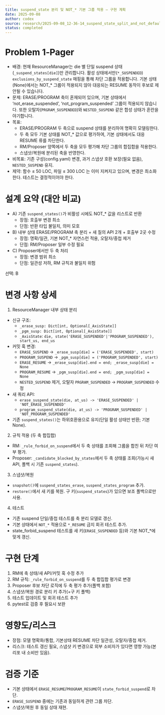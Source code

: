 ```yaml
---
title: suspend_state 분리 및 NOT_* 기본 그룹 적용 — 구현 계획
date: 2025-09-08
author: codex
source: research/2025-09-08_12-36-14_suspend_state_split_and_not_defaults.md
status: completed
---
```


# Problem 1‑Pager

- 배경: 현재 ResourceManager는 die 별 단일 suspend 상태(`_suspend_states[die]`)만 관리합니다. 활성 상태에서만(`*_SUSPENDED`) `exclusions_by_suspend_state` 매핑을 통해 차단 그룹을 적용합니다. 기본 상태(None)에서는 NOT_* 그룹이 적용되지 않아 대응되는 RESUME 동작이 후보로 제안될 수 있습니다.
- 문제: ERASE/PROGRAM 축이 혼재되어 있으며, 기본 상태에서 ‘not_erase_suspended’, ‘not_program_suspended’ 그룹이 적용되지 않습니다. 또한 오탈자(`PRGRAM_SUSPENDED`)와 `NESTED_SUSPEND` 같은 합성 상태가 혼란을 야기합니다.
- 목표:
  - ERASE/PROGRAM 두 축으로 suspend 상태를 분리하여 명확히 모델링한다.
  - 두 축 모두 기본 상태를 NOT_* 값으로 평가하여, 기본 상태에서도 대응 RESUME 류를 차단한다.
  - RM/Proposer 양쪽에서 두 축을 모두 평가해 차단 그룹의 합집합을 적용한다.
  - 스냅샷/복원에 분리된 축을 반영한다.
- 비목표: 기존 구성(config.yaml) 변경, 과거 스냅샷 호환 보장(필요 없음), `NESTED_SUSPEND` 유지.
- 제약: 함수 ≤ 50 LOC, 파일 ≤ 300 LOC 는 이미 지켜지고 있으며, 변경은 최소화한다. 테스트는 결정적이어야 한다.

# 설계 요약 (대안 비교)

- A) 기존 `suspend_states()`가 비활성 시에도 NOT_* 값을 리스트로 반환
  - 장점: 호출부 변경 최소
  - 단점: 반환 타입 불일치, 의미 모호
- B) 내부 상태 ERASE/PROGRAM 축 분리 + 새 질의 API 2개 + 호출부 2곳 수정
  - 장점: 명확/일관, 기본 NOT_* 자연스런 적용, 오탈자/중첩 제거
  - 단점: RM/Proposer 일부 수정 필요
- C) Proposer에서만 두 축 처리
  - 장점: 변경 범위 최소
  - 단점: 일관성 저하, RM 규칙과 불일치 위험

선택: B

# 변경 사항 상세

1) ResourceManager 내부 상태 분리
- 신규 구조:
  - `_erase_susp: Dict[int, Optional[_AxisState]]`
  - `_pgm_susp: Dict[int, Optional[_AxisState]]`
  - `_AxisState`: `die, state('ERASE_SUSPENDED'|'PROGRAM_SUSPENDED'), start_us, end_us`
- 커밋 훅 변경:
  - `ERASE_SUSPEND` → `_erase_susp[die] = ('ERASE_SUSPENDED', start)`
  - `PROGRAM_SUSPEND` → `_pgm_susp[die] = ('PROGRAM_SUSPENDED', start)`
  - `ERASE_RESUME` → `_erase_susp[die].end = end; _erase_susp[die] = None`
  - `PROGRAM_RESUME` → `_pgm_susp[die].end = end; _pgm_susp[die] = None`
  - `NESTED_SUSPEND` 제거, 오탈자 `PRGRAM_SUSPENDED` → `PROGRAM_SUSPENDED` 수정
- 새 쿼리 API:
  - `erase_suspend_state(die, at_us) -> 'ERASE_SUSPENDED' | 'NOT_ERASE_SUSPENDED'`
  - `program_suspend_state(die, at_us) -> 'PROGRAM_SUSPENDED' | 'NOT_PROGRAM_SUSPENDED'`
- 기존 `suspend_states()`는 하위호환용으로 유지(단일 활성 상태만 반환; 기본 None).

2) 규칙 적용 (두 축 합집합)
- RM: `_rule_forbid_on_suspend`에서 두 축 상태를 조회해 그룹을 합친 뒤 차단 여부 평가.
- Proposer: `_candidate_blocked_by_states`에서 두 축 상태를 조회(가능시 새 API, 폴백 시 기존 `suspend_states`).

3) 스냅샷/복원
- `snapshot()`에 `suspend_states_erase`, `suspend_states_program` 추가.
- `restore()`에서 새 키를 복원. 구 키(`suspend_states`)가 있으면 보조 폴백으로만 사용.

4) 테스트
- 기존 suspend 단일/중첩 테스트를 축 분리 모델로 갱신.
- 기본 상태에서 `NOT_*` 적용으로 `*_RESUME` 금지 회귀 테스트 추가.
- state_forbid_suspend 테스트를 새 키(`ERASE_SUSPENDED` 등)와 기본 NOT_*에 맞게 갱신.

# 구현 단계

1. RM에 축 상태/새 API/커밋 훅 수정 추가
2. RM 규칙: `_rule_forbid_on_suspend`를 두 축 합집합 평가로 변경
3. Proposer 후보 차단 로직에 두 축 평가 추가(폴백 포함)
4. 스냅샷/복원 경로 분리 키 추가(+구 키 폴백)
5. 테스트 업데이트 및 회귀 테스트 추가
6. pytest로 검증 후 필요시 보완

# 영향도/리스크
- 장점: 모델 명확화/통합, 기본상태 RESUME 차단 일관성, 오탈자/중첩 제거.
- 리스크: 테스트 갱신 필요, 스냅샷 키 변경으로 외부 소비자가 있다면 영향 가능(본 리포 내 소비만 있음).

# 검증 기준
- 기본 상태에서 `ERASE_RESUME`/`PROGRAM_RESUME`이 `state_forbid_suspend`로 차단.
- `ERASE_SUSPEND` 중에는 기존과 동일하게 관련 그룹 차단.
- 스냅샷/복원 후 동일 상태 재현.

